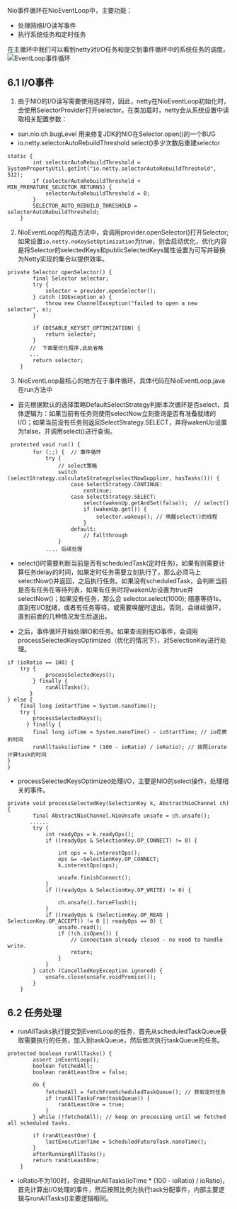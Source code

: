 Nio事件循环在NioEventLoop中，主要功能：

* 处理网络I/O读写事件
* 执行系统任务和定时任务

在主循环中我们可以看到netty对I/O任务和提交到事件循环中的系统任务的调度。
![EventLoop事件循环](http://www.uxiaowo.com/netty/Future/EventLoopTask.png)

## 6.1 I/O事件

1. 由于NIO的I/O读写需要使用选择符，因此，netty在NioEventLoop初始化时，会使用SelectorProvider打开selector。在类加载时，netty会从系统设置中读取相关配置参数：

* sun.nio.ch.bugLevel 用来修复JDK的NIO在Selector.open()的一个BUG
* io.netty.selectorAutoRebuildThreshold select()多少次数后重建selector
```
static {
        int selectorAutoRebuildThreshold = SystemPropertyUtil.getInt("io.netty.selectorAutoRebuildThreshold", 512);
        if (selectorAutoRebuildThreshold < MIN_PREMATURE_SELECTOR_RETURNS) {
            selectorAutoRebuildThreshold = 0;
        }
        SELECTOR_AUTO_REBUILD_THRESHOLD = selectorAutoRebuildThreshold;
    }
```

2. NioEventLoop的构造方法中，会调用provider.openSelector()打开Selector;如果设置`io.netty.noKeySetOptimization`为true，则会启动优化，优化内容是将Selector的selectedKeys和publicSelectedKeys属性设置为可写并替换为Netty实现的集合以提供效率。

```
private Selector openSelector() {
        final Selector selector;
        try {
            selector = provider.openSelector();
        } catch (IOException e) {
            throw new ChannelException("failed to open a new selector", e);
        }

        if (DISABLE_KEYSET_OPTIMIZATION) {
            return selector;
        }
	   //  下面是优化程序,此处省略
       ...
        return selector;
    }
```
3. NioEventLoop最核心的地方在于事件循环，具体代码在NioEventLoop.java在run方法中

* 首先根据默认的选择策略DefaultSelectStrategy判断本次循环是否select，具体逻辑为：如果当前有任务则使用selectNow立刻查询是否有准备就绪的I/O；如果当前没有任务则返回SelectStrategy.SELECT，并将wakenUp设置为false，并调用select()进行查询。

```
 protected void run() {
        for (;;) {  // 事件循环
            try {
                // select策略
                switch (selectStrategy.calculateStrategy(selectNowSupplier, hasTasks())) {
                    case SelectStrategy.CONTINUE:
                        continue;
                    case SelectStrategy.SELECT:
                        select(wakenUp.getAndSet(false));  // select()
                        if (wakenUp.get()) {
                            selector.wakeup(); // 唤醒select()的线程
                        }
                    default:
                        // fallthrough
                }
			.... 后续处理
```
* select()时需要判断当前是否有scheduledTask(定时任务)，如果有则需要计算任务delay的时间，如果定时任务需要立刻执行了，那么必须马上selectNow()并返回，之后执行任务。如果没有scheduledTask，会判断当前是否有任务在等待列表，如果有任务时将wakenUp设置为true并selectNow()；如果没有任务，那么会 selector.select(1000); 阻塞等待1s，直到有I/O就绪，或者有任务等待，或需要唤醒时退出，否则，会继续循环，直到前面的几种情况发生后退出。
 
* 之后，事件循环开始处理IO和任务。如果查询到有IO事件，会调用processSelectedKeysOptimized（优化的情况下），对SelectionKey进行处理。
```
if (ioRatio == 100) {
	try {
			processSelectedKeys();
        } finally {
            runAllTasks();
       }
} else {
	final long ioStartTime = System.nanoTime();
    try {
    	processSelectedKeys();
      } finally {
      	final long ioTime = System.nanoTime() - ioStartTime; // io花费的时间
        runAllTasks(ioTime * (100 - ioRatio) / ioRatio); // 按照iorate计算task的时间
}
}

```
* processSelectedKeysOptimized处理I/O，主要是NIO的select操作，处理相关的事件。

```
private void processSelectedKey(SelectionKey k, AbstractNioChannel ch) {
        final AbstractNioChannel.NioUnsafe unsafe = ch.unsafe();
       ......
        try {
            int readyOps = k.readyOps();
            if ((readyOps & SelectionKey.OP_CONNECT) != 0) {
                
                int ops = k.interestOps();
                ops &= ~SelectionKey.OP_CONNECT;
                k.interestOps(ops);

                unsafe.finishConnect();
            }
            if ((readyOps & SelectionKey.OP_WRITE) != 0) {
              
                ch.unsafe().forceFlush();
            }
            if ((readyOps & (SelectionKey.OP_READ | SelectionKey.OP_ACCEPT)) != 0 || readyOps == 0) {
                unsafe.read();
                if (!ch.isOpen()) {
                    // Connection already closed - no need to handle write.
                    return;
                }
            }
        } catch (CancelledKeyException ignored) {
            unsafe.close(unsafe.voidPromise());
        }
    }
```

## 6.2 任务处理

* runAllTasks执行提交到EventLoop的任务，首先从scheduledTaskQueue获取需要执行的任务，加入到taskQueue，然后依次执行taskQueue的任务。
```
protected boolean runAllTasks() {
        assert inEventLoop();
        boolean fetchedAll;
        boolean ranAtLeastOne = false;

        do {
            fetchedAll = fetchFromScheduledTaskQueue(); // 获取定时任务
            if (runAllTasksFrom(taskQueue)) {
                ranAtLeastOne = true;
            }
        } while (!fetchedAll); // keep on processing until we fetched all scheduled tasks.

        if (ranAtLeastOne) {
            lastExecutionTime = ScheduledFutureTask.nanoTime();
        }
        afterRunningAllTasks();
        return ranAtLeastOne;
    }
```
* ioRatio不为100时，会调用runAllTasks(ioTime * (100 - ioRatio) / ioRatio)，首先计算出I/O处理的事件，然后按照比例为执行task分配事件，内部主要逻辑与runAllTasks()主要逻辑相同。